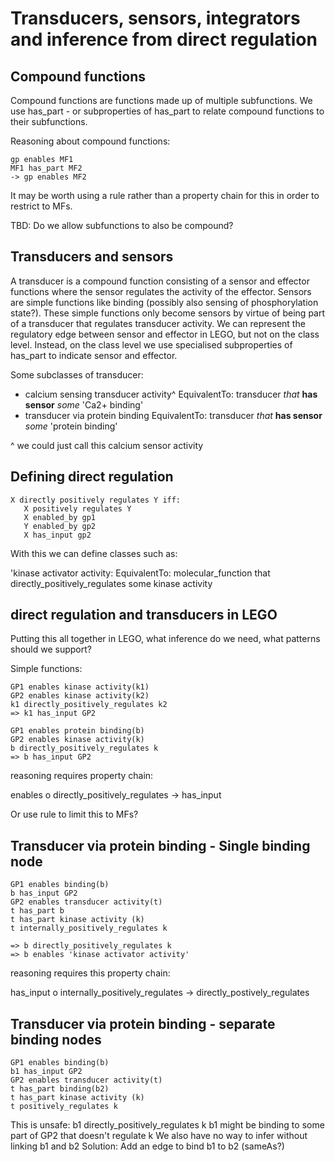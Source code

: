 # Transducers, sensors, integrators and inference from direct regulation

## Compound functions

Compound functions are functions made up of multiple subfunctions.  We use has_part - or subproperties of has_part to relate compound functions to their subfunctions.

Reasoning about compound functions:

~~~~~~~~~~
gp enables MF1
MF1 has_part MF2
-> gp enables MF2
~~~~~~~~~~~

It may be worth using a rule rather than a property chain for this in order to restrict to MFs.

TBD: Do we allow subfunctions to also be compound?


## Transducers and sensors

A transducer is a compound function consisting of a sensor and effector functions where the sensor regulates the activity of the effector.  Sensors are simple functions like binding (possibly also sensing of phosphorylation state?). These simple functions only become sensors by virtue of being part of a transducer that regulates transducer activity.  We can represent the regulatory edge between sensor and effector in LEGO, but not on the class level.  Instead, on the class level we use specialised subproperties of has_part to indicate sensor and effector.

Some subclasses of transducer:

* calcium sensing transducer activity^ EquivalentTo: transducer *that* **has sensor** *some* 'Ca2+ binding'
* transducer via protein binding EquivalentTo: transducer *that* **has sensor** *some* 'protein binding'

^ we could just call this calcium sensor activity


## Defining direct regulation

~~~~~~~~~~
X directly positively regulates Y iff:
   X positively regulates Y
   X enabled_by gp1
   Y enabled_by gp2
   X has_input gp2
~~~~~~~~~~

With this we can define classes such as:

'kinase activator activity: EquivalentTo: molecular_function that directly_positively_regulates some kinase activity


## direct regulation and transducers in LEGO

Putting this all together in LEGO, what inference do we need, what patterns should we support?

Simple functions:

~~~~~~~~~~~~
GP1 enables kinase activity(k1)
GP2 enables kinase activity(k2)
k1 directly_positively_regulates k2
=> k1 has_input GP2
~~~~~~~~~~~~~

~~~~~~~~~~~~~
GP1 enables protein binding(b)
GP2 enables kinase activity(k)
b directly_positively_regulates k
=> b has_input GP2
~~~~~~~~~~~~~

reasoning requires property chain: 

enables o directly_positively_regulates -> has_input 

Or use rule to limit this to MFs?


## Transducer via protein binding - Single binding node

~~~~~~~~~
GP1 enables binding(b)
b has_input GP2
GP2 enables transducer activity(t)
t has_part b
t has_part kinase activity (k)
t internally_positively_regulates k

=> b directly_positively_regulates k
=> b enables 'kinase activator activity'

~~~~~~~~~

reasoning requires this property chain: 

has_input o internally_positively_regulates -> directly_postively_regulates



## Transducer via protein binding - separate binding nodes


~~~~~~~~~
GP1 enables binding(b)
b1 has_input GP2
GP2 enables transducer activity(t)
t has_part binding(b2)
t has_part kinase activity (k)
t positively_regulates k

~~~~~~~~~~

This is unsafe: b1 directly_positively_regulates k
b1 might be binding to some part of GP2 that doesn't regulate k
We also have no way to infer without linking b1 and b2
Solution: Add an edge to bind b1 to b2 (sameAs?)


